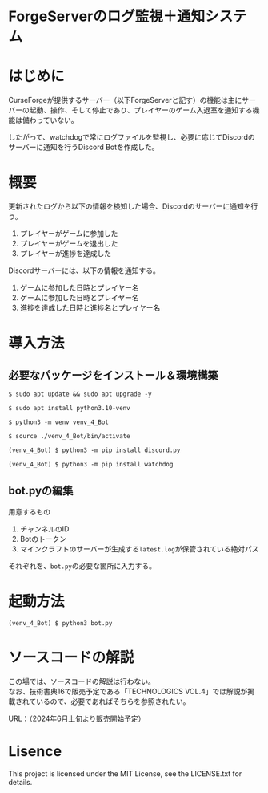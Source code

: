 ForgeServerのログ監視＋通知システム
===
# はじめに
CurseForgeが提供するサーバー（以下ForgeServerと記す）の機能は主にサーバーの起動、操作、そして停止であり、プレイヤーのゲーム入退室を通知する機能は備わっていない。

したがって、watchdogで常にログファイルを監視し、必要に応じてDiscordのサーバーに通知を行うDiscord Botを作成した。
# 概要
更新されたログから以下の情報を検知した場合、Discordのサーバーに通知を行う。
1. プレイヤーがゲームに参加した
2. プレイヤーがゲームを退出した
3. プレイヤーが進捗を達成した

Discordサーバーには、以下の情報を通知する。
1. ゲームに参加した日時とプレイヤー名
2. ゲームに参加した日時とプレイヤー名
3.  進捗を達成した日時と進捗名とプレイヤー名

# 導入方法
## 必要なパッケージをインストール＆環境構築
```
$ sudo apt update && sudo apt upgrade -y
```
```
$ sudo apt install python3.10-venv
```
```
$ python3 -m venv venv_4_Bot
```
```
$ source ./venv_4_Bot/bin/activate
```
```
(venv_4_Bot) $ python3 -m pip install discord.py
```
```
(venv_4_Bot) $ python3 -m pip install watchdog
```
## bot.pyの編集
用意するもの
1. チャンネルのID
2. Botのトークン
3. マインクラフトのサーバーが生成する`latest.log`が保管されている絶対パス

それぞれを、`bot.py`の必要な箇所に入力する。
# 起動方法
```
(venv_4_Bot) $ python3 bot.py
```
# ソースコードの解説
この場では、ソースコードの解説は行わない。  
なお、技術書典16で販売予定である「TECHNOLOGICS VOL.4」では解説が掲載されているので、必要であればそちらを参照されたい。

URL：（2024年6月上旬より販売開始予定）
# Lisence

This project is licensed under the MIT License, see the LICENSE.txt for details.
